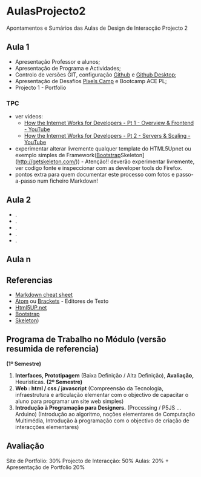 # AulasProjecto2
Apontamentos e Sumários das Aulas de Design de Interacção Projecto 2

## Aula 1

- Apresentação Professor e alunos;
- Apresentação de Programa e Actividades;
- Controlo de versões GIT, configuração [Github](github.com) e [Github Desktop](desktop.github.com);
- Apresentação de Desafios [Pixels Camp](https://pixels.camp/) e Bootcamp ACE PL;
- Projecto 1 - Portfolio

### TPC

- ver videos:
  - [How the Internet Works for Developers - Pt 1 - Overview & Frontend - YouTube](https://www.youtube.com/watch?v=e4S8zfLdLgQ)
  - [How the Internet Works for Developers - Pt 2 - Servers & Scaling - YouTube](https://www.youtube.com/watch?v=FTAPjr7vgxE)
- experimentar alterar livremente qualquer template do HTML5Upnet ou exemplo simples de Framework([Bootstrap](https://getbootstrap.com/)Skeleton](http://getskeleton.com/)) - Atenção!! deverão experimentar livremente, ver codigo fonte e inspeccionar com as developer tools do Firefox.
- pontos extra para quem documentar este processo com fotos e passo-a-passo num ficheiro Markdown!

## Aula 2
- .
- .
- .
- .
- .
## Aula n

## Referencias

- [Markdown cheat sheet](https://www.markdownguide.org/cheat-sheet/)
- [Atom](https://atom.io/) ou [Brackets](http://brackets.io/) - Editores de Texto
- [Html5UP.net](html5up.net)
- [Bootstrap](https://getbootstrap.com/)
- [Skeleton](http://getskeleton.com/))

## Programa de Trabalho no Módulo (versão resumida de referencia)

**(1º Semestre)**
1. **Interfaces, Prototipagem** (Baixa Definição / Alta Definição), **Avaliação,** Heuristicas.
**(2º Semestre)**
2. **Web : html / css / javascript** (Compreensão da Tecnologia, infraestrutura e articulação elementar com o objectivo de capacitar o aluno para programar um site web simples)
3. **Introdução à Programação para Designers.** (Processing / P5JS … Arduino) (Introdução ao algoritmo, noções elementares de Computação Multimédia, Introdução à programação com o objectivo de criação de interacções elementares)

## Avaliação
Site de Portfolio: 30%
Projecto de Interacção: 50%
Aulas: 20%
+
Apresentação de Portfolio 20%
